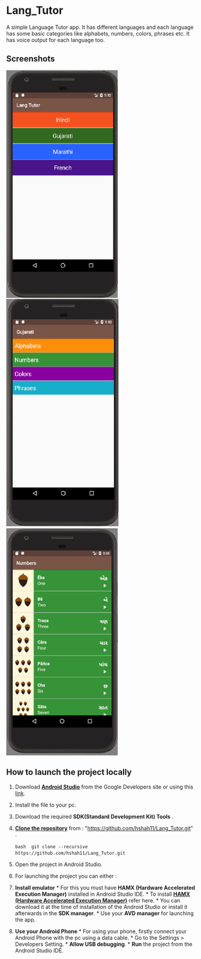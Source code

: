 # Lang_Tutor

A simple Language Tutor app. 
It has different languages and each language has some basic categories like alphabets, numbers, colors, phrases etc.
It has voice output for each language too.

## Screenshots
<img src = "screenshots/languagespage.png" height="605">  <img src="screenshots/categorypage.png" height="605">  <img src="screenshots/categorycontent.png" height="605">

## How to launch the project locally 
1. Download **[Android Studio](https://developer.android.com/studio/index.html)** from the Google Developers site or using this [link](https://developer.android.com/studio/index.html). 
2. Install the file to your pc. 
3. Download the required **SDK(Standard Development Kit) Tools** . 
4. **[Clone the repository](https://github.com/hshah11/Lang_Tutor.git)** from : "https://github.com/hshah11/Lang_Tutor.git" . 
    
   `bash 
    git clone --recursive https://github.com/hshah11/Lang_Tutor.git 
    ` 
5. Open the project in Android Studio. 
6. For launching the project you can either : 
  1. **Install emulator** 
    * For this you must have **HAMX (Hardware Accelerated Execution Manager)** installed in Android Studio IDE. 
    * To install **[HAMX (Hardware Accelerated Execution Manager)](https://stackoverflow.com/questions/29136173/emulator-error-x86-emulation-currently-requires-hardware-acceleration)** refer here. 
    * You can download it at the time of installation of the Android Studio or install it afterwards in the **SDK manager**. 
    * Use your **AVD manager** for launching the app. 
  2. **Use your Android Phone** 
    * For using your phone, firstly connect your Android Phone with the pc using a data cable. 
    * Go to the Settings > Developers Setting. 
    * **Allow USB debugging**. 
    * **Run** the project from the Android Studio IDE. 
